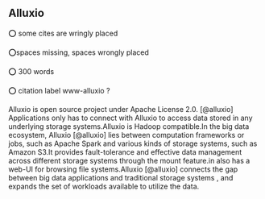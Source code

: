 ## Alluxio

:o: some cites are wringly placed

:o:spaces missing, spaces wrongly placed

:o: 300 words

:o: citation label www-alluxio ?

Alluxio is open source project under Apache License 2.0. [@alluxio] Applications only has to connect with Alluxio to access data stored in any underlying storage systems.Alluxio is Hadoop compatible.In the big data ecosystem, Alluxio [@alluxio] lies between computation frameworks or jobs, such as Apache Spark and various kinds of storage systems, such as Amazon S3.It provides fault-tolerance and effective data management across different storage systems through the mount feature.in also has a web-UI for browsing file systems.Alluxio [@alluxio] connects the gap between big data applications and traditional storage systems , and expands the set of workloads available to utilize the data. 
